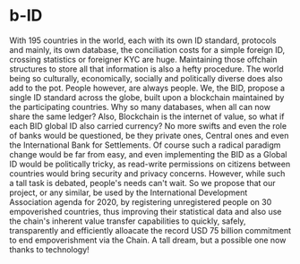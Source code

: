 # b-ID

With 195 countries in the world, each with its own ID standard, protocols and mainly, its own database, the conciliation costs for a simple foreign ID, crossing statistics or foreigner KYC are huge. Maintaining those offchain structures to store all that information is also a hefty procedure. The world being so culturally, economically, socially and politically diverse does also add to the pot. People however, are always people. We, the BID, propose a single ID standard across the globe, built upon a blockchain maintained by the participating countries. Why so many databases, when all can now share the same ledger? Also, Blockchain is the internet of value, so what if each BID global ID also carried currency? No more swifts and even the role of banks would be questioned, be they private ones, Central ones and even the International Bank for Settlements. Of course such a radical paradigm change would be far from easy, and even implementing the BID as a Global ID would be politically tricky, as read-write permissions on citizens between countries would bring security and privacy concerns. However, while such a tall task is debated, people's needs can't wait. So we propose that our project, or any similar, be used by the International Development Association agenda for 2020, by registering unregistered people on 30 empoverished countries, thus improving their statistical data and also use the chain's inherent value transfer capabilities to quickly, safely, transparently and efficiently alloacate the record USD 75 billion commitment to end empoverishment via the Chain. A tall dream, but a possible one now thanks to technology!
